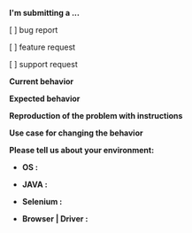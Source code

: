 <!--
IF YOU DON'T FILL OUT THE FOLLOWING INFORMATION WE MIGHT CLOSE YOUR ISSUE WITHOUT INVESTIGATING
-->

**I'm submitting a ...**  <!--(check one with "x")-->

[ ] bug report   
<!-- Check the [issues section](https://github.com/CognizantQAHub/Cognizant-Intelligent-Test-Scripter/issues?utf8=%E2%9C%93&q=) to see if it is already logged before submitting -->

[ ] feature request  

[ ] support request
<!-- Please do not submit support request here, instead see [Gitter](https://gitter.im/Cognizant-Intelligent-Test-Scripter) or [Google Group](https://groups.google.com/forum/#!forum/cognizant-intelligent-test-scripter) -->


**Current behavior**
<!--Describe current behavior of the application-->

**Expected behavior**
<!--Describe Expected behavior-->

**Reproduction of the problem with instructions**
<!--
If the current behavior is a bug or you can illustrate your feature request better with an example, 
please provide the *STEPS TO REPRODUCE* and if possible a *DEMO* of the problem.
-->

**Use case for changing the behavior**
<!-- Describe the motivation or the concrete use case -->

**Please tell us about your environment:**
<!-- Operating system, IDE, Dependency manager, Third party if any ... -->

* **OS :** 
<!-- OS Version and Architecture -->

* **JAVA :** 
<!-- JAVA Version and Architecture -->

* **Selenium :**
<!-- Selenium Version -->

* **Browser | Driver  :** 
<!-- (Chrome/IE/Firefox) Version -->


